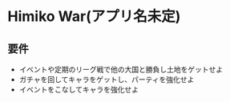 # Himiko War(アプリ名未定)

## 要件
- イベントや定期のリーグ戦で他の大国と勝負し土地をゲットせよ
- ガチャを回してキャラをゲットし、パーティを強化せよ
- イベントをこなしてキャラを強化せよ
